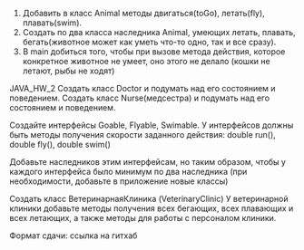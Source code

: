 1) Добавить в класс Animal методы двигаться(toGo), летать(fly), плавать(swim).
2) Создать по два класса
наследника Animal, умеющих летать, плавать, бегать(животное может как уметь что-то одно, так и все сразу).
3) В main добиться того, чтобы при вызове метода действия, которое конкретное животное не умеет, оно этого не делало (кошки не летают, рыбы не ходят)


JAVA_HW_2
Создать класс Doctor и подумать над его состоянием и поведением. Создать класс Nurse(медсестра) и подумать над его состоянием и поведением.

Создайте интерфейсы Goable, Flyable, Swimable. У интерфейсов должны быть
методы получения скорости заданного действия: double run(), double fly(), double swim()

Добавьте наследников этим интерфейсам, но таким образом,
чтобы у каждого интерфейса было минимум по два наследника (при необходимости, добавьте в приложение новые классы)

Создать класс ВетеринарнаяКлиника (VeterinaryClinic)
У ветеринарной клиники добавьте методы получения всех бегающих, всех плавающих и всех летающих, а также методы для работы с персоналом клиники.

Формат сдачи: ссылка на гитхаб
